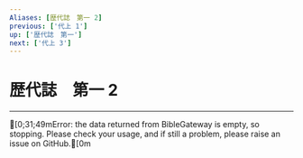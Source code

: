 ```yaml
---
Aliases: [歴代誌　第一 2]
previous: ['代上 1']
up: ['歴代誌　第一']
next: ['代上 3']
---
```

# 歴代誌　第一 2

***
[0;31;49mError: the data returned from BibleGateway is empty, so stopping. Please check your usage, and if still a problem, please raise an issue on GitHub.[0m
